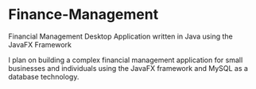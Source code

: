 # Finance-Management
Financial Management Desktop Application written in Java using the JavaFX Framework

I plan on building a complex financial management application for small businesses and individuals using the JavaFX framework and MySQL as a database technology.
